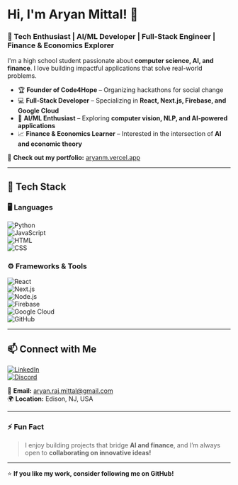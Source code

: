 # Hi, I'm Aryan Mittal! 👋  

### 🚀 Tech Enthusiast | AI/ML Developer | Full-Stack Engineer | Finance & Economics Explorer  

I'm a high school student passionate about **computer science, AI, and finance**. I love building impactful applications that solve real-world problems.  

- 🏆 **Founder of Code4Hope** – Organizing hackathons for social change  
- 💻 **Full-Stack Developer** – Specializing in **React, Next.js, Firebase, and Google Cloud**  
- 🤖 **AI/ML Enthusiast** – Exploring **computer vision, NLP, and AI-powered applications**  
- 📈 **Finance & Economics Learner** – Interested in the intersection of **AI and economic theory**  

🔗 **Check out my portfolio:** [aryanm.vercel.app](https://aryanm.vercel.app/)  

---

## 🔧 Tech Stack  

### 🖥️ Languages  
![Python](https://img.shields.io/badge/Python-3776AB?style=for-the-badge&logo=python&logoColor=white)  
![JavaScript](https://img.shields.io/badge/JavaScript-F7DF1E?style=for-the-badge&logo=javascript&logoColor=black)  
![HTML](https://img.shields.io/badge/HTML5-E34F26?style=for-the-badge&logo=html5&logoColor=white)  
![CSS](https://img.shields.io/badge/CSS3-1572B6?style=for-the-badge&logo=css3&logoColor=white)  

### ⚙️ Frameworks & Tools  
![React](https://img.shields.io/badge/React-61DAFB?style=for-the-badge&logo=react&logoColor=black)  
![Next.js](https://img.shields.io/badge/Next.js-000000?style=for-the-badge&logo=nextdotjs&logoColor=white)  
![Node.js](https://img.shields.io/badge/Node.js-339933?style=for-the-badge&logo=nodedotjs&logoColor=white)  
![Firebase](https://img.shields.io/badge/Firebase-FFCA28?style=for-the-badge&logo=firebase&logoColor=black)  
![Google Cloud](https://img.shields.io/badge/Google%20Cloud-4285F4?style=for-the-badge&logo=googlecloud&logoColor=white)  
![GitHub](https://img.shields.io/badge/GitHub-181717?style=for-the-badge&logo=github&logoColor=white)  

---

## 📫 Connect with Me  

[![LinkedIn](https://img.shields.io/badge/LinkedIn-0A66C2?style=for-the-badge&logo=linkedin&logoColor=white)](https://linkedin.com/in/aryan-mittal)  
[![Discord](https://img.shields.io/badge/Discord-5865F2?style=for-the-badge&logo=discord&logoColor=white)](https://discord.com/)  

📩 **Email:** aryan.raj.mittal@gmail.com  
🌍 **Location:** Edison, NJ, USA  

---

### ⚡ Fun Fact  
> I enjoy building projects that bridge **AI and finance**, and I’m always open to **collaborating on innovative ideas!**  

---

⭐ **If you like my work, consider following me on GitHub!**  
